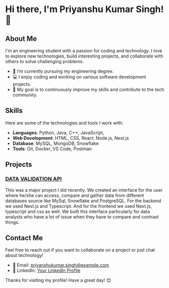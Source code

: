 # Hi there, I'm Priyanshu Kumar Singh! 👋


## About Me

I'm an engineering student with a passion for coding and technology. I love to explore new technologies, build interesting projects, and collaborate with others to solve challenging problems.

- 🌱 I’m currently pursuing my engineering degree.
- 💻 I enjoy coding and working on various software development projects.
- 🎯 My goal is to continuously improve my skills and contribute to the tech community.

## Skills

Here are some of the technologies and tools I work with:

- **Languages**: Python, Java, C++, JavaScript, 
- **Web Development**: HTML, CSS, React, Node.js, Nest.js
- **Database**: MySQL, MongoDB, Snowflake 
- **Tools**: Git, Docker, VS Code, Postman

## Projects

### [DATA VALIDATION API](https://github.com/Akanksha-neural-networks/Data_Validation_API.git)
This was a major project I did recently. We created an interface for the user where he/she can access, compare and
gather data from different databases source like MySql, Snowflake and PostgreSQL. For the backend we used Nest.js and 
Typescript. 
And for the frontend we used Next.js, typescript and css as well. We built this interface particularly for data analysts
who have a lot of issue when they have to compare and contrast things.

## Contact Me

Feel free to reach out if you want to collaborate on a project or just chat about technology!

- 📧 Email: priyanshukumar.singh@example.com
- 💼 LinkedIn: [Your LinkedIn Profile](https://www.linkedin.com/in/priyanshu-singh-8127a7211?utm_source=share&utm_campaign=share_via&utm_content=profile&utm_medium=android_app)


Thanks for visiting my profile! Have a great day! 😊


<!---
priyanshxu/priyanshxu is a ✨ special ✨ repository because its `README.md` (this file) appears on your GitHub profile.
You can click the Preview link to take a look at your changes.
--->
